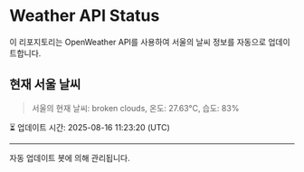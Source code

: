 
# Weather API Status

이 리포지토리는 OpenWeather API를 사용하여 서울의 날씨 정보를 자동으로 업데이트합니다.

## 현재 서울 날씨
> 서울의 현재 날씨: broken clouds, 온도: 27.63°C, 습도: 83%

⏳ 업데이트 시간: 2025-08-16 11:23:20 (UTC)

---
자동 업데이트 봇에 의해 관리됩니다.
